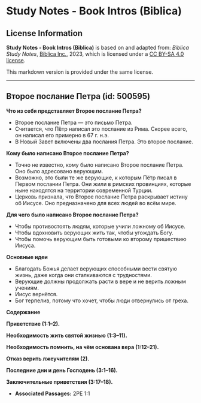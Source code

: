 # Study Notes - Book Intros (Biblica)

## License Information

**Study Notes - Book Intros (Biblica)** is based on and adapted from: _Biblica Study Notes_, [Biblica Inc.](https://www.biblica.com/), 2023, which is licensed under a [CC BY-SA 4.0 license](https://creativecommons.org/licenses/by-sa/4.0/legalcode.en).

This markdown version is provided under the same license.



--------------------------------

## Второе послание Петра (id: 500595)

**Что из себя представляет Второе послание Петра?**

* Второе послание Петра — это письмо Петра.
* Считается, что Пётр написал это послание из Рима. Скорее всего, он написал его примерно в 67 г. н.э.
* В Новый Завет включены два послания Петра. Это второе послание.

**Кому было написано Второе послание Петра?**

* Точно не известно, кому было написано Второе послание Петра. Оно было адресовано верующим.
* Возможно, это были те же верующие, к которым Пётр писал в Первом послании Петра. Они жили в римских провинциях, которые ныне находятся на территории современной Турции.
* Церковь признала, что Второе послание Петра раскрывает истину об Иисусе. Оно предназначено для всех людей во всём мире.

**Для чего было написано Второе послание Петра?**

* Чтобы противостоять людям, которые учили ложному об Иисусе.
* Чтобы вдохновить верующих жить так, чтобы угождать Богу.
* Чтобы помочь верующим быть готовыми ко второму пришествию Иисуса.

**Основные идеи**

* Благодать Божья делает верующих способными вести святую жизнь, даже когда они сталкиваются с трудностями.
* Верующие должны продолжать расти в вере и не верить ложным учениям.
* Иисус вернётся.
* Бог терпелив, потому что хочет, чтобы люди отвернулись от греха.

**Содержание**

**Приветствие (1:1–2\).**

**Необходимость жить святой жизнью (1:3–11\).**

**Необходимость помнить, на чём основана вера (1:12–21\).**

**Отказ верить лжеучителям (2\).**

**Последние дни и день Господень (3:1–16\).**

**Заключительные приветствия (3:17–18\).**

* **Associated Passages:** 2PE 1:1

